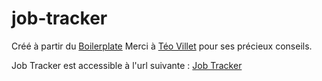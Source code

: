 # job-tracker

Créé à partir du [Boilerplate](https://github.com/TrioGrenobleImt/MERN-BoilerPlate)
Merci à [Téo Villet](https://github.com/teovlt) pour ses précieux conseils.

Job Tracker est accessible à l'url suivante : [Job Tracker](https://job-tracker-chi-sage.vercel.app)
